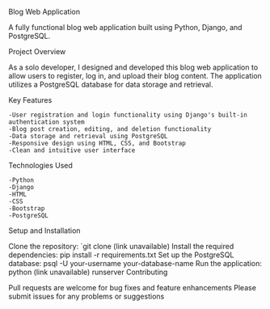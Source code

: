 Blog Web Application

A fully functional blog web application built using Python, Django, and PostgreSQL.

Project Overview

As a solo developer, I designed and developed this blog web application to allow users to register, log in, and upload their blog content. The application utilizes a PostgreSQL database for data storage and retrieval.

Key Features

    -User registration and login functionality using Django's built-in authentication system
    -Blog post creation, editing, and deletion functionality
    -Data storage and retrieval using PostgreSQL
    -Responsive design using HTML, CSS, and Bootstrap
    -Clean and intuitive user interface

    
Technologies Used

    -Python
    -Django
    -HTML
    -CSS
    -Bootstrap
    -PostgreSQL

    
Setup and Installation

Clone the repository: `git clone (link unavailable)
Install the required dependencies: pip install -r requirements.txt
Set up the PostgreSQL database: psql -U your-username your-database-name
Run the application: python (link unavailable) runserver
Contributing

Pull requests are welcome for bug fixes and feature enhancements
Please submit issues for any problems or suggestions
